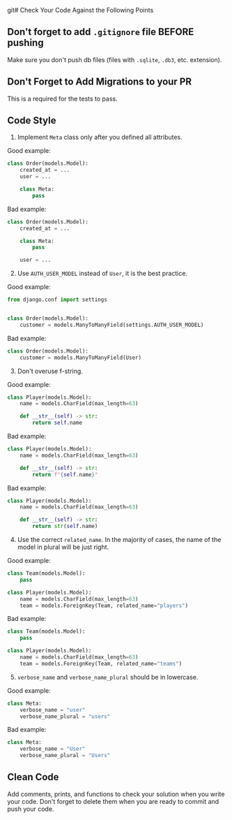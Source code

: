 git# Сheck Your Code Against the Following Points

## Don't forget to add `.gitignore` file BEFORE pushing
Make sure you don't push db files (files with `.sqlite`, `.db3`, etc. extension).

## Don't Forget to Add Migrations to your PR
This is a required for the tests to pass.

## Code Style
1. Implement `Meta` class only after you defined all attributes.

Good example:
```python
class Order(models.Model):
    created_at = ...
    user = ...

    class Meta:
        pass
```

Bad example:
```python
class Order(models.Model):
    created_at = ...

    class Meta:
        pass    

    user = ...
```

2. Use `AUTH_USER_MODEL` instead of `User`, it is the best practice.

Good example:
```python
from django.conf import settings


class Order(models.Model):
    customer = models.ManyToManyField(settings.AUTH_USER_MODEL)
```

Bad example:
```python
class Order(models.Model):
    customer = models.ManyToManyField(User)
```

3. Don't overuse f-string.

Good example:
```python
class Player(models.Model):
    name = models.CharField(max_length=63)

    def __str__(self) -> str:
        return self.name
```

Bad example:
```python
class Player(models.Model):
    name = models.CharField(max_length=63)

    def __str__(self) -> str:
        return f"{self.name}"
```

Bad example:
```python
class Player(models.Model):
    name = models.CharField(max_length=63)

    def __str__(self) -> str:
        return str(self.name)
```

4. Use the correct `related_name`. In the majority of cases, the name of the model in plural will be just right.

Good example:
```python
class Team(models.Model):
    pass

class Player(models.Model):
    name = models.CharField(max_length=63)
    team = models.ForeignKey(Team, related_name="players")
```

Bad example:
```python
class Team(models.Model):
    pass

class Player(models.Model):
    name = models.CharField(max_length=63)
    team = models.ForeignKey(Team, related_name="teams")
```

5. `verbose_name` and `verbose_name_plural` should be in lowercase.

Good example:
```python
class Meta:
    verbose_name = "user"
    verbose_name_plural = "users"
```

Bad example:
```python
class Meta:
    verbose_name = "User"
    verbose_name_plural = "Users"
```

## Clean Code
Add comments, prints, and functions to check your solution when you write your code. 
Don't forget to delete them when you are ready to commit and push your code.
